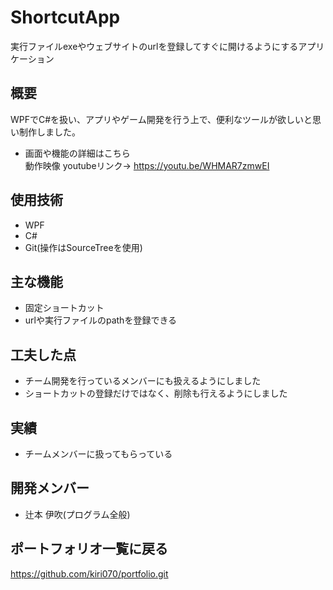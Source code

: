 # ShortcutApp
実行ファイルexeやウェブサイトのurlを登録してすぐに開けるようにするアプリケーション

## 概要
WPFでC#を扱い、アプリやゲーム開発を行う上で、便利なツールが欲しいと思い制作しました。


- 画面や機能の詳細はこちら  
動作映像 youtubeリンク→ https://youtu.be/WHMAR7zmwEI

## 使用技術
- WPF
- C#
- Git(操作はSourceTreeを使用)

## 主な機能
- 固定ショートカット
- urlや実行ファイルのpathを登録できる

## 工夫した点
- チーム開発を行っているメンバーにも扱えるようにしました
- ショートカットの登録だけではなく、削除も行えるようにしました


## 実績
- チームメンバーに扱ってもらっている

## 開発メンバー
- 辻本 伊吹(プログラム全般)

## ポートフォリオ一覧に戻る
https://github.com/kiri070/portfolio.git
